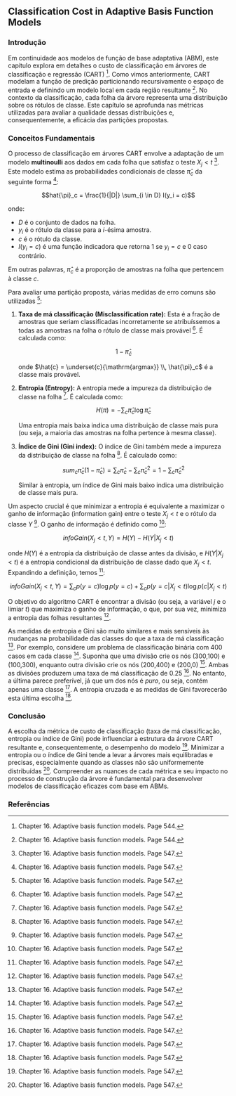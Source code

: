 ## Classification Cost in Adaptive Basis Function Models

### Introdução
Em continuidade aos modelos de função de base adaptativa (ABM), este capítulo explora em detalhes o custo de classificação em árvores de classificação e regressão (CART) [^1]. Como vimos anteriormente, CART modelam a função de predição particionando recursivamente o espaço de entrada e definindo um modelo local em cada região resultante [^1]. No contexto da classificação, cada folha da árvore representa uma distribuição sobre os rótulos de classe. Este capítulo se aprofunda nas métricas utilizadas para avaliar a qualidade dessas distribuições e, consequentemente, a eficácia das partições propostas.

### Conceitos Fundamentais

O processo de classificação em árvores CART envolve a adaptação de um modelo **multinoulli** aos dados em cada folha que satisfaz o teste $X_j < t$ [^2]. Este modelo estima as probabilidades condicionais de classe $\hat{\pi}_c$ da seguinte forma [^2]:

$$hat{\pi}_c = \frac{1}{|D|} \sum_{i \in D} I(y_i = c)$$

onde:

*   $D$ é o conjunto de dados na folha.
*   $y_i$ é o rótulo da classe para a $i$-ésima amostra.
*   $c$ é o rótulo da classe.
*   $I(y_i = c)$ é uma função indicadora que retorna 1 se $y_i = c$ e 0 caso contrário.

Em outras palavras, $\hat{\pi}_c$ é a proporção de amostras na folha que pertencem à classe $c$.

Para avaliar uma partição proposta, várias medidas de erro comuns são utilizadas [^2]:

1.  **Taxa de má classificação (Misclassification rate):** Esta é a fração de amostras que seriam classificadas incorretamente se atribuíssemos a todas as amostras na folha o rótulo de classe mais provável [^2]. É calculada como:

    $$1 - \hat{\pi}_{\hat{c}}$$

    onde $\hat{c} = \underset{c}{\mathrm{argmax}} \\, \hat{\pi}_c$ é a classe mais provável.
2.  **Entropia (Entropy):** A entropia mede a impureza da distribuição de classe na folha [^2]. É calculada como:

    $$H(\pi) = -\sum_c \hat{\pi}_c \log \hat{\pi}_c$$

    Uma entropia mais baixa indica uma distribuição de classe mais pura (ou seja, a maioria das amostras na folha pertence à mesma classe).
3.  **Índice de Gini (Gini index):** O índice de Gini também mede a impureza da distribuição de classe na folha [^2]. É calculado como:

    $$sum_c \hat{\pi}_c (1 - \hat{\pi}_c) = \sum_c \hat{\pi}_c - \sum_c \hat{\pi}_c^2 = 1 - \sum_c \hat{\pi}_c^2$$

    Similar à entropia, um índice de Gini mais baixo indica uma distribuição de classe mais pura.

Um aspecto crucial é que minimizar a entropia é equivalente a maximizar o ganho de informação (information gain) entre o teste $X_j < t$ e o rótulo da classe $Y$ [^2]. O ganho de informação é definido como [^2]:

$$infoGain(X_j < t, Y) = H(Y) - H(Y|X_j < t)$$

onde $H(Y)$ é a entropia da distribuição de classe antes da divisão, e $H(Y|X_j < t)$ é a entropia condicional da distribuição de classe dado que $X_j < t$. Expandindo a definição, temos [^2]:

$$infoGain(X_j < t, Y) = \sum_{c} p(y=c) \log p(y=c) + \sum_{c} p(y=c|X_j < t) \log p(c|X_j < t)$$

O objetivo do algoritmo CART é encontrar a divisão (ou seja, a variável $j$ e o limiar $t$) que maximiza o ganho de informação, o que, por sua vez, minimiza a entropia das folhas resultantes [^2].

As medidas de entropia e Gini são muito similares e mais sensíveis às mudanças na probabilidade das classes do que a taxa de má classificação [^2]. Por exemplo, considere um problema de classificação binária com 400 casos em cada classe [^2]. Suponha que uma divisão crie os nós (300,100) e (100,300), enquanto outra divisão crie os nós (200,400) e (200,0) [^2]. Ambas as divisões produzem uma taxa de má classificação de 0.25 [^2]. No entanto, a última parece preferível, já que um dos nós é *puro*, ou seja, contém apenas uma classe [^2]. A entropia cruzada e as medidas de Gini favorecerão esta última escolha [^2].

### Conclusão
A escolha da métrica de custo de classificação (taxa de má classificação, entropia ou índice de Gini) pode influenciar a estrutura da árvore CART resultante e, consequentemente, o desempenho do modelo [^2]. Minimizar a entropia ou o índice de Gini tende a levar a árvores mais equilibradas e precisas, especialmente quando as classes não são uniformemente distribuídas [^2]. Compreender as nuances de cada métrica e seu impacto no processo de construção da árvore é fundamental para desenvolver modelos de classificação eficazes com base em ABMs.

### Referências
[^1]: Chapter 16. Adaptive basis function models. Page 544.
[^2]: Chapter 16. Adaptive basis function models. Page 547.
<!-- END -->
